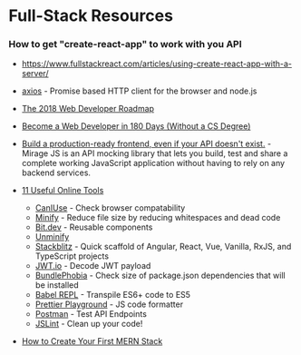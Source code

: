 # Full-Stack Resources

### How to get "create-react-app" to work with you API
* https://www.fullstackreact.com/articles/using-create-react-app-with-a-server/

* [axios](https://github.com/axios/axios) - Promise based HTTP client for the browser and node.js

* [The 2018 Web Developer Roadmap](https://codeburst.io/the-2018-web-developer-roadmap-826b1b806e8d)

* [Become a Web Developer in 180 Days (Without a CS Degree)](https://medium.com/better-programming/become-a-web-developer-in-180-days-without-cs-degree-e869395972e1)

* [Build a production-ready frontend, 
even if your API doesn't exist.](https://miragejs.com) - Mirage JS is an API mocking library that lets you build, test and share a complete working JavaScript application without having to rely on any backend services.

* [11 Useful Online Tools](https://blog.bitsrc.io/12-useful-online-tools-for-frontend-developers-bf98f3bf7c63)
    - [CanIUse](http://caniuse.com) - Check browser compatability
    - [Minify](http://minify.com) - Reduce file size by reducing whitespaces and dead code
    - [Bit.dev](https://bit.dev) - Reusable components
    - [Unminify](https://unminify.com)
    - [Stackblitz](http://stackblitz.com) - Quick scaffold of Angular, React, Vue, Vanilla, RxJS, and TypeScript projects
    - [JWT.io](https://jwt.io) - Decode JWT payload
    - [BundlePhobia](http://bundlephobia.com) - Check size of package.json dependencies that will be installed
    - [Babel REPL](http://javascriptbabeljs.io) - Transpile ES6+ code to ES5
    - [Prettier Playground](http://prettier.io) - JS code formatter
    - [Postman](https://www.postman.com) - Test API Endpoints
    - [JSLint](http://jslint.com) - Clean up your code!

* [How to Create Your First MERN Stack](https://medium.com/swlh/how-to-create-your-first-mern-mongodb-express-js-react-js-and-node-js-stack-7e8b20463e66)